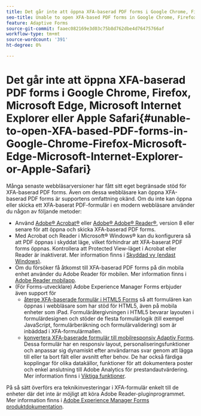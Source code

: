 ```yaml
---
title: Det går inte att öppna XFA-baserad PDF forms i Google Chrome, Firefox, Microsoft Edge, Microsoft Internet Explorer eller Apple Safari
seo-title: Unable to open XFA-based PDF forms in Google Chrome, Firefox, Microsoft Edge, Microsoft Internet Explorer, or Apple Safari
feature: Adaptive Forms
source-git-commit: faaec082169e3d03c75b8d762dbe4d76475766af
workflow-type: tm+mt
source-wordcount: '391'
ht-degree: 0%

---
```



# Det går inte att öppna XFA-baserad PDF forms i Google Chrome, Firefox, Microsoft Edge, Microsoft Internet Explorer eller Apple Safari{#unable-to-open-XFA-based-PDF-forms-in-Google-Chrome-Firefox-Microsoft-Edge-Microsoft-Internet-Explorer-or-Apple-Safari}

Många senaste webbläsarversioner har fått sitt eget begränsade stöd för XFA-baserad PDF forms. Även om dessa webbläsare kan öppna XFA-baserad PDF forms är supportens omfattning okänd. Om du inte kan öppna eller skicka ett XFA-baserat PDF-formulär i en modern webbläsare använder du någon av följande metoder:

* Använd [Adobe® Acrobat®](https://www.adobe.com/acrobat.html) eller [Adobe® Adobe® Reader®](https://get.adobe.com/reader/), version 8 eller senare för att öppna och skicka XFA-baserad PDF forms.
* Med Acrobat och Reader i Microsoft® Windows® kan du konfigurera så att PDF öppnas i skyddat läge, vilket förhindrar att XFA-baserat PDF forms öppnas. Kontrollera att Protected View-läget i Acrobat eller Reader är inaktiverat. Mer information finns i [Skyddad vy (endast Windows)](https://helpx.adobe.com/in/reader/using/protected-mode-windows.html).
* Om du försöker få åtkomst till XFA-baserad PDF forms på din mobila enhet använder du Adobe Reader för mobilen. Mer information finns i [Adobe Reader mobilapp](https://www.adobe.com/in/acrobat/mobile/acrobat-reader.html).
* (För Forms-utvecklare) Adobe Experience Manager Forms erbjuder även support för
   * [återge XFA-baserade formulär i HTML5 Forms](https://experienceleague.adobe.com/docs/experience-manager-65/forms/html5-forms/introduction.html?#key-capabilities-of-html-forms-br) så att formulären kan öppnas i webbläsare som har stöd för HTML5, även på mobila enheter som iPad. Formuläråtergivningen i HTML5 bevarar layouten i formulärdesignen och stöder de flesta formulärlogik (till exempel JavaScript, formulärberäkning och formulärvalidering) som är inbäddad i XFA-formulärmallen.
   * [konvertera XFA-baserade formulär till mobilresponsiv Adaptiv Forms](https://experienceleague.adobe.com/docs/experience-manager-65/forms/adaptive-forms-basic-authoring/creating-adaptive-form.html?#create-an-adaptive-form-based-on-an-xfa-form-template). Dessa formulär har en responsiv layout, personaliseringsfunktioner och anpassar sig dynamiskt efter användarnas svar genom att lägga till eller ta bort fält eller avsnitt efter behov. De har också färdiga kopplingar för olika datakällor, funktioner för att dokumentera poster och enkel anslutning till Adobe Analytics för prestandautvärdering. Mer information finns i [Viktiga funktioner](https://experienceleague.adobe.com/docs/experience-manager-cloud-service/content/forms/key-features.html).

På så sätt överförs era teknikinvesteringar i XFA-formulär enkelt till de enheter där det inte är möjligt att köra Adobe Reader-pluginprogrammet. Mer information finns i [Adobe Experience Manager Forms produktdokumentation](https://experienceleague.adobe.com/docs/experience-manager-cloud-service/content/forms/home.html).
